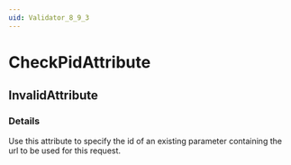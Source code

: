 ```yaml
---
uid: Validator_8_9_3
---
```


# CheckPidAttribute

## InvalidAttribute

<!-- Description, Properties, ... sections are auto-generated. -->
<!-- REPLACE ME AUTO-GENERATION -->

### Details

Use this attribute to specify the id of an existing parameter containing the url to be used for this request.

<!-- Uncomment to add example code -->
<!--### Example code-->
